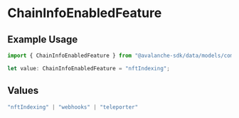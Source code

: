 # ChainInfoEnabledFeature

## Example Usage

```typescript
import { ChainInfoEnabledFeature } from "@avalanche-sdk/data/models/components";

let value: ChainInfoEnabledFeature = "nftIndexing";
```

## Values

```typescript
"nftIndexing" | "webhooks" | "teleporter"
```